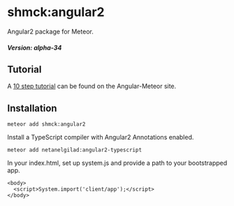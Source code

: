 # shmck:angular2

Angular2 package for Meteor. 

##### Version: alpha-34

## Tutorial

A [10 step tutorial](http://angular-meteor.com/tutorials/angular2/bootstrapping) can be found on the Angular-Meteor site.

## Installation
    
    meteor add shmck:angular2

Install a TypeScript compiler with Angular2 Annotations enabled.

    meteor add netanelgilad:angular2-typescript

In your index.html, set up system.js and provide a path to your bootstrapped app.

    <body>
      <script>System.import('client/app');</script>
    </body>


    
        
